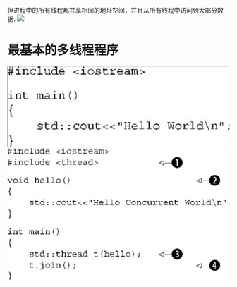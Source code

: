 但进程中的所有线程都共享相同的地址空间，并且从所有线程中访问到大部分数据.
![](assets/截图_20230308095329.png)
# 最基本的多线程程序
![](assets/截图_20230308101743.png)
![](assets/截图_20230308102103.png)